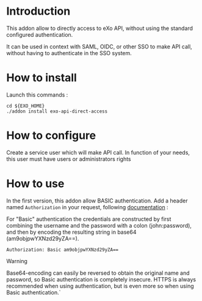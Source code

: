 # Introduction

This addon allow to directly access to eXo API, without using the standard configured authentication. 

It can be used in context with SAML, OIDC, or other SSO to make API call, without having to authenticate in the SSO system.


# How to install
Launch this commands :
```
cd ${EXO_HOME}
./addon install exo-api-direct-access
```

# How to configure
Create a service user which will make API call. In function of your needs, this user must have users or administrators rights

# How to use
In the first version, this addon allow BASIC authentication. Add a header named `Authorization` in your request, following [documentation](https://developer.mozilla.org/en-US/docs/Web/HTTP/Headers/Authorization) :

For "Basic" authentication the credentials are constructed by first combining the username and the password with a colon (john:password), and then by encoding the resulting string in base64 (am9objpwYXNzd29yZA==).

`Authorization: Basic am9objpwYXNzd29yZA==`

> [!WARNING]  
> Base64-encoding can easily be reversed to obtain the original name and password, so Basic authentication is completely insecure. HTTPS is always recommended when using authentication, but is even more so when using Basic authentication.`



